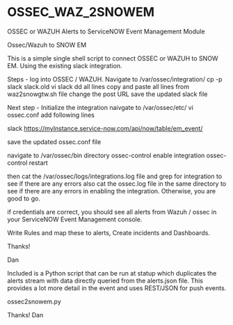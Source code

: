# OSSEC_WAZ_2SNOWEM
OSSEC or WAZUH Alerts to ServiceNOW Event Management Module 


Ossec/Wazuh to SNOW EM

This is a simple single shell script to connect OSSEC or WAZUH to SNOW EM. Using the existing slack integration.

Steps - log into OSSEC / WAZUH. Navigate to /var/ossec/integration/ cp -p slack slack.old vi slack dd all lines copy and paste all lines from waz2snowgtw.sh file change the post URL save the updated slack file

Next step - Initialize the integration naivgate to /var/ossec/etc/ vi ossec.conf add following lines

slack https://myInstance.service-now.com/api/now/table/em_event/

save the updated ossec.conf file

navigate to /var/ossec/bin directory ossec-control enable integration ossec-control restart

then cat the /var/ossec/logs/integrations.log file and grep for integration to see if there are any errors also cat the ossec.log file in the same directory to see if there are any errors in enabling the integration. Otherwise, you are good to go.

if credentials are correct, you should see all alerts from Wazuh / ossec in your ServiceNOW Event Management console.

Write Rules and map these to alerts, Create incidents and Dashboards. 

Thanks! 

Dan

Included is a Python script that can be run at statup which duplicates the alerts stream with data directly queried from the alerts.json file. This provides a lot more detail in the event and uses REST/JSON for push events. 

ossec2snowem.py

Thanks!
Dan


